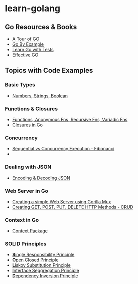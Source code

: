 # learn-golang

## Go Resources & Books

- [A Tour of GO](https://go.dev/tour/welcome/1)
- [Go By Example](https://gobyexample.com)
- [Learn Go with Tests](https://quii.gitbook.io/learn-go-with-tests)
- [Effective GO](https://go.dev/doc/effective_go)

## Topics with Code Examples

### Basic Types

- [Numbers, Strings, Boolean](basics/00DataTypes/datatypes.go)

### Functions & Closures

- [Functions, Anonymous Fns, Recursive Fns, Variadic Fns](basics/01Functions/functions.go)
- [Closures in Go]()

### Concurrency

- [Sequential vs Concurrency Execution - Fibonacci](basics/10Concurrency/04ConcurrencyParallelism/con_vs_parallel.go)
-

### Dealing with JSON

- [Encoding & Decoding JSON](advanced/00-json/json.go)

### Web Server in Go

- [Creating a simple Web Server using Gorilla Mux](advanced/01-simple-web-server/web_server.go)
- [Creating GET, POST, PUT, DELETE HTTP Methods - CRUD](advanced/02-go-mux-pro)

### Context in Go

- [Context Package](basics/12Context/)

### SOLID Principles

- [**S**ingle Responsibility Principle](advanced/03-SOLID-Principles/01_S.go)
- [**O**pen Closed Principle](advanced/03-SOLID-Principles/02_O.go)
- [**L**iskov Substitution Principle](advanced/03-SOLID-Principles/03_L.go)
- [**I**nterface Seggregation Principle](advanced/03-SOLID-Principles/04_I.go)
- [**D**ependency Inversion Principle](advanced/03-SOLID-Principles/05_D.go)
